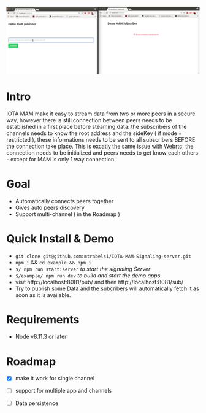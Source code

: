 ![demo mam](https://github.com/mtrabelsi/IOTA-MAM-Signaling-server/blob/master/demo.gif)



# Intro
IOTA MAM make it easy to stream data from two or more peers in a secure way, however there is still connection between peers needs to be established in a first place before steaming data:
the subscribers of the channels needs to know the root address and the sideKey ( if mode = restricted ), these informations needs to be sent to all subscribers BEFORE the connection take place. This is excatly the same issue with Webrtc, the connection needs to be initialized and peers needs to get know each others - except for MAM is only 1 way connection.

# Goal

- Automatically connects peers together
- Gives auto peers discovery
- Support multi-channel ( in the Roadmap )

# Quick Install & Demo

- `git clone git@github.com:mtrabelsi/IOTA-MAM-Signaling-server.git`
- `npm i` && `cd example && npm i`
- `$/ npm run start:server` *to start the signaling Server*
- `$/example/ npm run dev` *to build and start the demo apps*
- visit http://localhost:8081/pub/ and then http://localhost:8081/sub/
- Try to publish some Data and the subcribers will automatically fetch it as soon as it is available.

# Requirements

- Node v8.11.3 or later

# Roadmap

- [x] make it work for single channel
- [ ] support for multiple app and channels
- [ ] Data persistence


